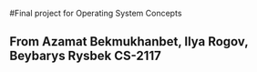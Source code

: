 #Final project for Operating System Concepts
## From Azamat Bekmukhanbet, Ilya Rogov, Beybarys Rysbek CS-2117
